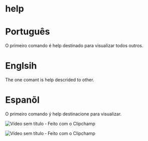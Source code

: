 

# help 

# Português 

O primeiro comando é help destinado para visualizar todos outros.

# Englsih

The one comant is help descrided to other.

# Espanõl

O primeiro comando ý help destinacione para  visualizar.



![Vídeo sem título ‐ Feito com o Clipchamp](https://github.com/user-attachments/assets/7bfcfd1a-48d4-4ed2-b55d-aa90ecfc27cf)



![Vídeo sem título ‐ Feito com o Clipchamp](https://github.com/user-attachments/assets/dae268ff-f52c-499b-be65-491c0077a6dd)

